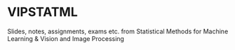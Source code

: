 VIPSTATML
=========

Slides, notes, assignments, exams etc. from Statistical Methods for Machine Learning &amp; Vision and Image Processing
